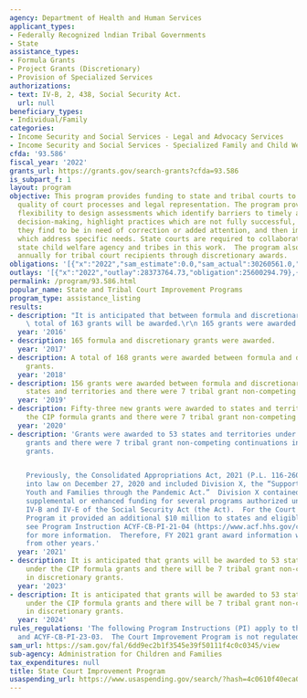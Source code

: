 ```yaml
---
agency: Department of Health and Human Services
applicant_types:
- Federally Recognized lndian Tribal Governments
- State
assistance_types:
- Formula Grants
- Project Grants (Discretionary)
- Provision of Specialized Services
authorizations:
- text: IV-B, 2, 438, Social Security Act.
  url: null
beneficiary_types:
- Individual/Family
categories:
- Income Security and Social Services - Legal and Advocacy Services
- Income Security and Social Services - Specialized Family and Child Welfare Services
cfda: '93.586'
fiscal_year: '2022'
grants_url: https://grants.gov/search-grants?cfda=93.586
is_subpart_f: 1
layout: program
objective: This program provides funding to state and tribal courts to improve the
  quality of court processes and legal representation. The program provides courts
  flexibility to design assessments which identify barriers to timely and effective
  decision-making, highlight practices which are not fully successful, examine areas
  they find to be in need of correction or added attention, and then implement reforms
  which address specific needs. State courts are required to collaborate with the
  state child welfare agency and tribes in this work.  The program also provides $1,000,000
  annually for tribal court recipients through discretionary awards.
obligations: '[{"x":"2022","sam_estimate":0.0,"sam_actual":30260561.0,"usa_spending_actual":27589241.86},{"x":"2023","sam_estimate":30262245.0,"sam_actual":0.0,"usa_spending_actual":16997911.48},{"x":"2024","sam_estimate":30262245.0,"sam_actual":0.0,"usa_spending_actual":26871749.49}]'
outlays: '[{"x":"2022","outlay":28373764.73,"obligation":25600294.79},{"x":"2023","outlay":19180448.35,"obligation":29892551.45},{"x":"2024","outlay":1302180.96,"obligation":30084940.0}]'
permalink: /program/93.586.html
popular_name: State and Tribal Court Improvement Programs
program_type: assistance_listing
results:
- description: "It is anticipated that between formula and discretionary grants, a\
    \ total of 163 grants will be awarded.\r\n 165 grants were awarded."
  year: '2016'
- description: 165 formula and discretionary grants were awarded.
  year: '2017'
- description: A total of 168 grants were awarded between formula and discretionary
    grants.
  year: '2018'
- description: 156 grants were awarded between formula and discretionary grants to
    states and territories and there were 7 tribal grant non-competing continuations.
  year: '2019'
- description: Fifty-three new grants were awarded to states and territories under
    the CIP formula grants and there were 7 tribal grant non-competing continuations.
  year: '2020'
- description: 'Grants were awarded to 53 states and territories under the CIP formula
    grants and there were 7 tribal grant non-competing continuations in discretionary
    grants.


    Previously, the Consolidated Appropriations Act, 2021 (P.L. 116-260) was enacted
    into law on December 27, 2020 and included Division X, the “Supporting Foster
    Youth and Families through the Pandemic Act.”  Division X contained additional,
    supplemental or enhanced funding for several programs authorized under titles
    IV-B and IV-E of the Social Security Act (the Act).  For the Court Improvement
    Program it provided an additional $10 million to states and eligible tribes. Please
    see Program Instruction ACYF-CB-PI-21-04 (https://www.acf.hhs.gov/cb/policy-guidance/pi-21-04)
    for more information.  Therefore, FY 2021 grant award information will differ
    from other years.'
  year: '2021'
- description: It is anticipated that grants will be awarded to 53 states and territories
    under the CIP formula grants and there will be 7 tribal grant non-competing continuations
    in discretionary grants.
  year: '2023'
- description: It is anticipated that grants will be awarded to 53 states and territories
    under the CIP formula grants and there will be 7 tribal grant non-competing continuations
    in discretionary grants.
  year: '2024'
rules_regulations: 'The following Program Instructions (PI) apply to this program:  ACYF-CB-PI-21-02
  and ACYF-CB-PI-23-03.  The Court Improvement Program is not regulated.'
sam_url: https://sam.gov/fal/6dd9ec2b1f3545e39f50111f4c0c0345/view
sub-agency: Administration for Children and Families
tax_expenditures: null
title: State Court Improvement Program
usaspending_url: https://www.usaspending.gov/search/?hash=4c0610f40eca04ef198b0a327a2faf7f
---
```


